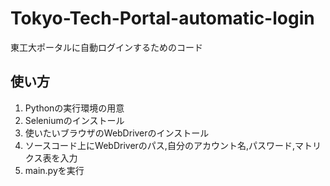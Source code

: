 # Tokyo-Tech-Portal-automatic-login
東工大ポータルに自動ログインするためのコード

## 使い方
1. Pythonの実行環境の用意
2. Seleniumのインストール
3. 使いたいブラウザのWebDriverのインストール
4. ソースコード上にWebDriverのパス,自分のアカウント名,パスワード,マトリクス表を入力
5. main.pyを実行
